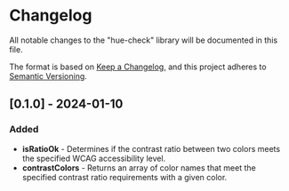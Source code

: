 # Changelog

All notable changes to the "hue-check" library will be documented in this file.

The format is based on [Keep a Changelog](https://keepachangelog.com/en/1.1.0/), and this project adheres to [Semantic Versioning](https://semver.org/spec/v2.0.0.html).

## [0.1.0] - 2024-01-10

### Added

- **isRatioOk** - Determines if the contrast ratio between two colors meets the specified WCAG accessibility level.
- **contrastColors** - Returns an array of color names that meet the specified contrast ratio requirements with a given color.

